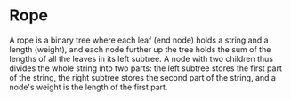 # Rope

A rope is a binary tree where each leaf (end node) holds a string and a length (weight), and each node further up the tree holds the sum of the lengths of all the leaves in its left subtree. A node with two children thus divides the whole string into two parts: the left subtree stores the first part of the string, the right subtree stores the second part of the string, and a node's weight is the length of the first part.
